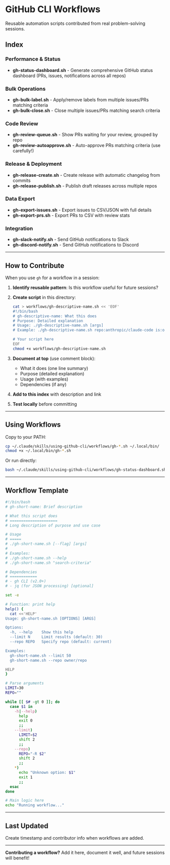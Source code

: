 # GitHub CLI Workflows

Reusable automation scripts contributed from real problem-solving sessions.

## Index

### Performance & Status

- **gh-status-dashboard.sh** - Generate comprehensive GitHub status dashboard (PRs, issues, notifications across all repos)

### Bulk Operations

- **gh-bulk-label.sh** - Apply/remove labels from multiple issues/PRs matching criteria
- **gh-bulk-close.sh** - Close multiple issues/PRs matching search criteria

### Code Review

- **gh-review-queue.sh** - Show PRs waiting for your review, grouped by repo
- **gh-review-autoapprove.sh** - Auto-approve PRs matching criteria (use carefully!)

### Release & Deployment

- **gh-release-create.sh** - Create release with automatic changelog from commits
- **gh-release-publish.sh** - Publish draft releases across multiple repos

### Data Export

- **gh-export-issues.sh** - Export issues to CSV/JSON with full details
- **gh-export-prs.sh** - Export PRs to CSV with review stats

### Integration

- **gh-slack-notify.sh** - Send GitHub notifications to Slack
- **gh-discord-notify.sh** - Send GitHub notifications to Discord

---

## How to Contribute

When you use `gh` for a workflow in a session:

1. **Identify reusable pattern**: Is this workflow useful for future sessions?
2. **Create script** in this directory:
   ```bash
   cat > workflows/gh-descriptive-name.sh << 'EOF'
   #!/bin/bash
   # gh-descriptive-name: What this does
   # Purpose: Detailed explanation
   # Usage: ./gh-descriptive-name.sh [args]
   # Example: ./gh-descriptive-name.sh repo:anthropic/claude-code is:open

   # Your script here
   EOF
   chmod +x workflows/gh-descriptive-name.sh
   ```

3. **Document at top** (use comment block):
   - What it does (one line summary)
   - Purpose (detailed explanation)
   - Usage (with examples)
   - Dependencies (if any)

4. **Add to this index** with description and link

5. **Test locally** before committing

---

## Using Workflows

Copy to your PATH:
```bash
cp ~/.claude/skills/using-github-cli/workflows/gh-*.sh ~/.local/bin/
chmod +x ~/.local/bin/gh-*.sh
```

Or run directly:
```bash
bash ~/.claude/skills/using-github-cli/workflows/gh-status-dashboard.sh
```

---

## Workflow Template

```bash
#!/bin/bash
# gh-short-name: Brief description

# What this script does
# =====================
# Long description of purpose and use case

# Usage
# =====
# ./gh-short-name.sh [--flag] [args]
#
# Examples:
# ./gh-short-name.sh --help
# ./gh-short-name.sh "search-criteria"

# Dependencies
# ============
# - gh CLI (v2.0+)
# - jq (for JSON processing) [optional]

set -e

# Function: print help
help() {
  cat <<'HELP'
Usage: gh-short-name.sh [OPTIONS] [ARGS]

Options:
  -h, --help    Show this help
  --limit N     Limit results (default: 30)
  --repo REPO   Specify repo (default: current)

Examples:
  gh-short-name.sh --limit 50
  gh-short-name.sh --repo owner/repo

HELP
}

# Parse arguments
LIMIT=30
REPO=""

while [[ $# -gt 0 ]]; do
  case $1 in
    -h|--help)
      help
      exit 0
      ;;
    --limit)
      LIMIT=$2
      shift 2
      ;;
    --repo)
      REPO="-R $2"
      shift 2
      ;;
    *)
      echo "Unknown option: $1"
      exit 1
      ;;
  esac
done

# Main logic here
echo "Running workflow..."
```

---

## Last Updated

Create timestamp and contributor info when workflows are added.

---

**Contributing a workflow?** Add it here, document it well, and future sessions will benefit!
